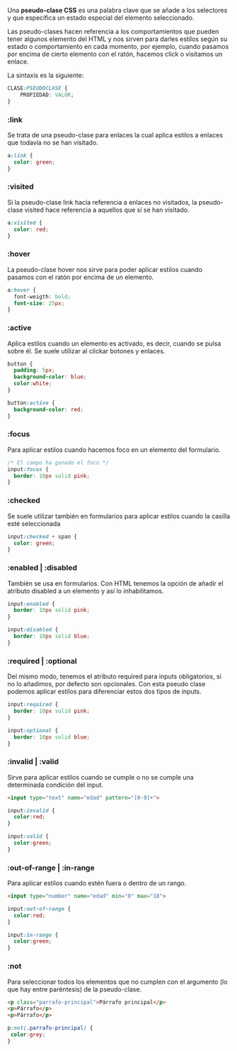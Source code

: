 Una **pseudo-clase CSS** es una palabra clave que se añade a los selectores y que especifica un estado especial del elemento seleccionado. 

Las pseudo-clases hacen referencia a los comportamientos que pueden tener algunos elemento del HTML y nos sirven para darles estilos según su estado o comportamiento en cada momento, por ejemplo, cuando pasamos por encima de cierto elemento con el ratón, hacemos click o visitamos un enlace. 

La sintaxis es la siguiente: 

```css
CLASE:PSEUDOCLASE {
    PROPIEDAD: VALOR;
}
```

### :link

Se trata de una pseudo-clase para enlaces la cual aplica estilos a enlaces que todavía no se han visitado.

```css
a:link {
  color: green;
}
``` 

### :visited

Si la pseudo-clase link hacía referencia a enlaces no visitados, la pseudo-clase visited hace referencia a aquellos que sí se han visitado.


```css
a:visited {
  color: red;
}
```

### :hover

La pseudo-clase hover nos sirve para poder aplicar estilos cuando pasamos con el ratón por encima de un elemento.

 
```css
a:hover {
  font-weigth: bold;
  font-size: 25px;
}
```

### :active

Aplica estilos cuando un elemento es activado, es decir, cuando se pulsa sobre él. Se suele utilizar al clickar botones y enlaces.

```css
button {
  padding: 5px;
  background-color: blue;
  color:white;
}

button:active {
  background-color: red;
}
```

### :focus

Para aplicar estilos cuando hacemos foco en un elemento del formulario.

```css
/* El campo ha ganado el foco */
input:focus {
  border: 10px solid pink;
}
```

### :checked

Se suele utilizar también en formularios para aplicar estilos cuando la casilla esté seleccionada

```css
input:checked + span {
  color: green;
}
```

### :enabled | :disabled

También se usa en formularios. Con HTML tenemos la opción de añadir el atributo disabled a un elemento y así lo inhabilitamos.

```css
input:enabled {
  border: 10px solid pink;
}

input:disabled {
  border: 10px solid blue;
}
```

### :required | :optional

Del mismo modo, tenemos el atributo required para inputs obligatorios, si no lo añadimos, por defecto son opcionales. Con esta pseudo clase podemos aplicar estilos para diferenciar estos dos tipos de inputs.

```css
input:required {
  border: 10px solid pink;
}

input:optional {
  border: 10px solid blue;
}
```

### :invalid | :valid

Sirve para aplicar estilos cuando se cumple o no se cumple una determinada condición del input.

```html
<input type="text" name="edad" pattern="[0-9]+">
```

```css
input:invalid {
  color:red;
}

input:valid {
  color:green;
}
```

### :**out-of-range** | :**in-range**

Para aplicar estilos cuando estén fuera o dentro de un rango.

```html
<input type="number" name="edad" min="0" max="18">
```

```css
input:out-of-range {
  color:red;
}

input:in-range {
  color:green;
}
```

### :not

Para seleccionar todos los elementos que no cumplen con el argumento (lo que hay entre paréntesis) de la pseudo-clase.

 
```html
<p class="parrafo-principal">Párrafo principal</p>
<p>Párrafo</p>
<p>Párrafo</p>
```

```css
p:not(.parrafo-principal) {
 color:grey;
}
```
